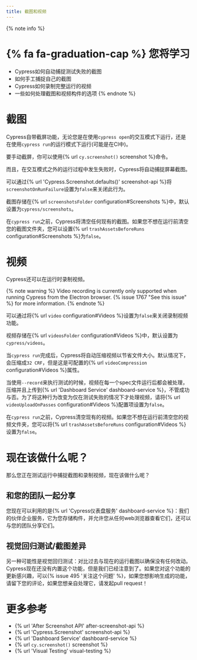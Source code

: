 ```yaml
---
title: 截图和视频
---
```


{% note info %}
# {% fa fa-graduation-cap %} 您将学习

- Cypress如何自动捕捉测试失败的截图
- 如何手工捕捉自己的截图
- Cypress如何录制完整运行的视频
- 一些如何处理截图和视频构件的选项
{% endnote %}

# 截图

Cypress自带截屏功能，无论您是在使用`cypress open`的交互模式下运行，还是在使用`cypress run`的运行模式下运行(可能是在CI中)。

要手动截屏，你可以使用{% url `cy.screenshot()` screenshot %}命令。

而且，在交互模式之外的运行过程中发生失败时，Cypress将自动捕捉屏幕截图。

可以通过{% url 'Cypress.Screenshot.defaults()' screenshot-api %}将`screenshotOnRunFailure`设置为`false`来关闭此行为。

截图存储在{% url `screenshotsFolder` configuration#Screenshots %}中，默认设置为`cypress/screenshots`。

在`cypress run`之前，Cypress将清空任何现有的截图。如果您不想在运行前清空您的截图文件夹，您可以设置{% url `trashAssetsBeforeRuns` configuration#Screenshots %}为`false`。

# 视频

Cypress还可以在运行时录制视频。

{% note warning %}
Video recording is currently only supported when running Cypress from the Electron browser. {% issue 1767 "See this issue" %} for more information.
{% endnote %}

可以通过将{% url `video` configuration#Videos %}设置为`false`来关闭录制视频功能。

视频存储在{% url `videosFolder` configuration#Videos %}中，默认设置为`cypress/videos`。

当`cypress run`完成后，Cypress将自动压缩视频以节省文件大小。默认情况下，会压缩成`32 CRF`，但是这是可配置的{% url `videoCompression` configuration#Videos %}属性。

当使用`--record`来执行测试的时候，视频在每一个spec文件运行后都会被处理，压缩并且上传到{% url 'Dashboard Service' dashboard-service %}，不管成功与否。为了将这种行为改变为仅在测试失败的情况下才处理视频，请将{% url `videoUploadOnPasses` configuration#Videos %}配置项设置为`false`。

在`cypress run`之前，Cypress清空现有的视频。如果您不想在运行前清空您的视频文件夹，您可以将{% url `trashAssetsBeforeRuns` configuration#Videos %}设置为`false`。

# 现在该做什么呢？

那么您正在测试运行中捕捉截图和录制视频，现在该做什么呢？

## 和您的团队一起分享

您现在可以利用的是{% url 'Cypress仪表盘服务' dashboard-service %}：我们的伙伴企业服务，它为您存储构件，并允许您从任何web浏览器查看它们，还可以与您的团队分享它们。


## 视觉回归测试/截图差异

另一种可能性是视觉回归测试：对比过去与现在的运行截图以确保没有任何改动。Cypress现在还没有内置这个功能，但是我们已经注意到了。如果您对这个功能的更新感兴趣，可以{% issue 495 '关注这个问题' %}，如果您想影响生成的功能，请留下您的评论，如果您想亲自处理它，请发起pull request！

# 更多参考

- {% url 'After Screenshot API' after-screenshot-api %}
- {% url 'Cypress.Screenshot' screenshot-api %}
- {% url 'Dashboard Service' dashboard-service %}
- {% url `cy.screenshot()` screenshot %}
- {% url 'Visual Testing' visual-testing %}
